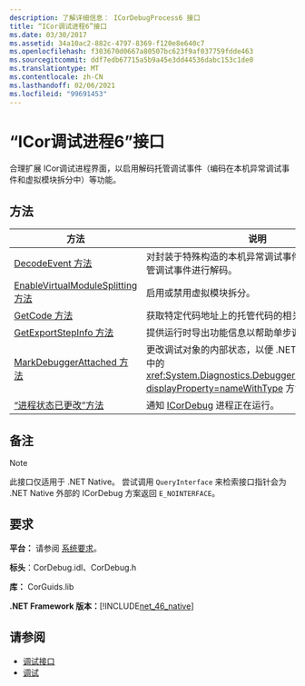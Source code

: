 ```yaml
---
description: 了解详细信息： ICorDebugProcess6 接口
title: “ICor调试进程6”接口
ms.date: 03/30/2017
ms.assetid: 34a10ac2-882c-4797-8369-f120e8e640c7
ms.openlocfilehash: f303670d0667a80507bc623f9af037759fdde463
ms.sourcegitcommit: ddf7edb67715a5b9a45e3dd44536dabc153c1de0
ms.translationtype: MT
ms.contentlocale: zh-CN
ms.lasthandoff: 02/06/2021
ms.locfileid: "99691453"
---
```

# <a name="icordebugprocess6-interface"></a>“ICor调试进程6”接口

合理扩展 ICor调试进程界面，以启用解码托管调试事件（编码在本机异常调试事件和虚拟模块拆分中）等功能。  
  
## <a name="methods"></a>方法  
  
|方法|说明|  
|------------|-----------------|  
|[DecodeEvent 方法](icordebugprocess6-decodeevent-method.md)|对封装于特殊构造的本机异常调试事件有效载荷中的托管调试事件进行解码。|  
|[EnableVirtualModuleSplitting 方法](icordebugprocess6-enablevirtualmodulesplitting-method.md)|启用或禁用虚拟模块拆分。|  
|[GetCode 方法](icordebugprocess6-getcode-method.md)|获取特定代码地址上的托管代码的相关信息。|  
|[GetExportStepInfo 方法](icordebugprocess6-getexportstepinfo-method.md)|提供运行时导出功能信息以帮助单步调试托管代码。|  
|[MarkDebuggerAttached 方法](icordebugprocess6-markdebuggerattached-method.md)|更改调试对象的内部状态，以便 .NET Framework 类库中的 <xref:System.Diagnostics.Debugger.IsAttached%2A?displayProperty=nameWithType> 方法返回 `true`。|  
|[“进程状态已更改”方法](icordebugprocess6-processstatechanged-method.md)|通知 [ICorDebug](icordebug-interface.md) 进程正在运行。|  
  
## <a name="remarks"></a>备注  
  
> [!NOTE]
> 此接口仅适用于 .NET Native。 尝试调用 `QueryInterface` 来检索接口指针会为 .NET Native 外部的 ICorDebug 方案返回 `E_NOINTERFACE`。  
  
## <a name="requirements"></a>要求  

 **平台：** 请参阅 [系统要求](../../get-started/system-requirements.md)。  
  
 **标头**：CorDebug.idl、CorDebug.h  
  
 **库：** CorGuids.lib  
  
 **.NET Framework 版本：**[!INCLUDE[net_46_native](../../../../includes/net-46-native-md.md)]  
  
## <a name="see-also"></a>请参阅

- [调试接口](debugging-interfaces.md)
- [调试](index.md)

